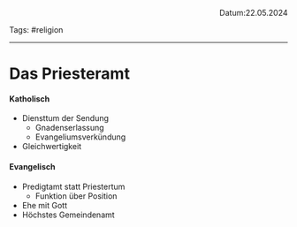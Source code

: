 <p align="right">Datum:22.05.2024</p>

Tags: #religion 

---

# Das Priesteramt

#### Katholisch
- Diensttum der Sendung
	- Gnadenserlassung
	- Evangeliumsverkündung
- Gleichwertigkeit

#### Evangelisch
- Predigtamt statt Priestertum
	- Funktion über Position
- Ehe mit Gott
- Höchstes Gemeindenamt